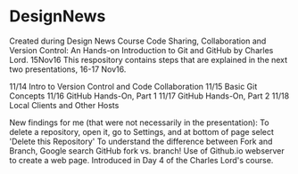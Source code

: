 # DesignNews
Created during Design News Course Code Sharing, Collaboration and Version Control: An Hands-on Introduction to Git and GitHub by Charles Lord.  15Nov16
This respository contains steps that are explained in the next two presentations, 16-17 Nov16.

11/14 Intro to Version Control and Code Collaboration
11/15 Basic Git Concepts
11/16 GitHub Hands-On, Part 1
11/17 GitHub Hands-On, Part 2
11/18 Local Clients and Other Hosts

New findings for me (that were not necessarily in the presentation):
To delete a repository, open it, go to Settings, and at bottom of page select 'Delete this Repository'
To understand the difference between Fork and Branch, Google search GitHub fork vs. branch!
Use of Github.io webserver to create a web page.  Introduced in Day 4 of the Charles Lord's course.
